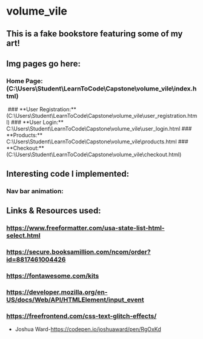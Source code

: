 # volume_vile
## This is a fake bookstore featuring some of my art!

## Img pages go here:
### **Home Page:**(C:\Users\Student\LearnToCode\Capstone\volume_vile\index.html)
<img src="">
### **User Registration:** (C:\Users\Student\LearnToCode\Capstone\volume_vile\user_registration.html)
### **User Login:** C:\Users\Student\LearnToCode\Capstone\volume_vile\user_login.html
### **Products:** C:\Users\Student\LearnToCode\Capstone\volume_vile\products.html
### **Checkout:** (C:\Users\Student\LearnToCode\Capstone\volume_vile\checkout.html)

## Interesting code I implemented:

### **Nav bar animation:** 
<script type="text/javascript">
        window.addEventListener("scroll", function(){
            var header = document.querySelector("header");
            header.classList.toggle("sticky", window.scrollY > 0);
        })
    </script>


## **Links & Resources used:**

### https://www.freeformatter.com/usa-state-list-html-select.html

### https://secure.booksamillion.com/ncom/order?id=8817461004426

### https://fontawesome.com/kits

### https://developer.mozilla.org/en-US/docs/Web/API/HTMLElement/input_event

### https://freefrontend.com/css-text-glitch-effects/
- Joshua Ward-https://codepen.io/joshuaward/pen/RgOxKd 